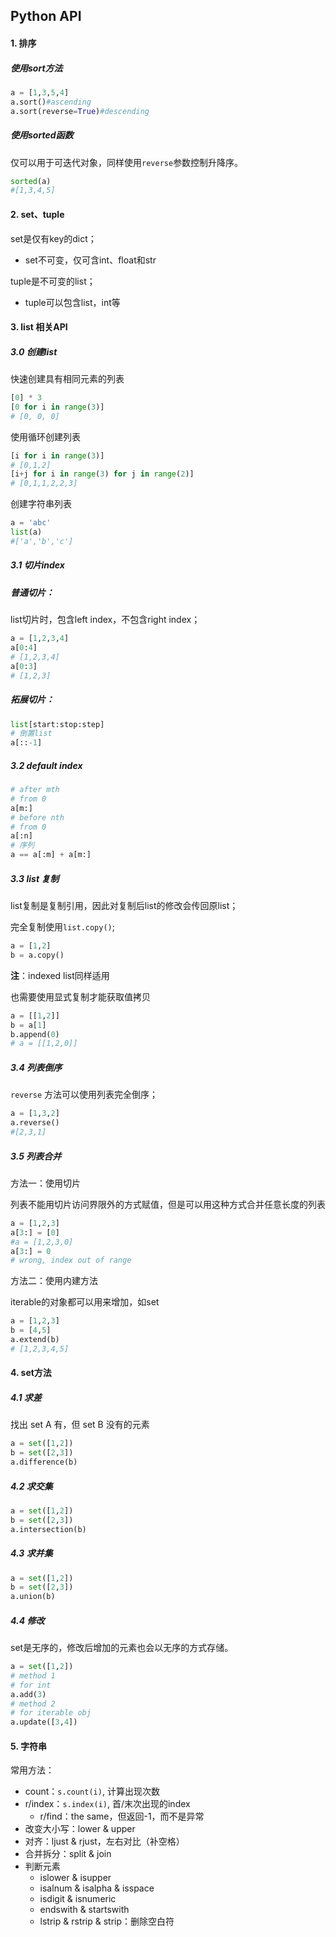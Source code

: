 ## Python API

#### 1. 排序

##### 使用sort方法

```python
a = [1,3,5,4]
a.sort()#ascending
a.sort(reverse=True)#descending
```

##### 使用sorted函数

仅可以用于可迭代对象，同样使用`reverse`参数控制升降序。

```python
sorted(a)
#[1,3,4,5]
```

#### 2. set、tuple

set是仅有key的dict；

- set不可变，仅可含int、float和str

tuple是不可变的list；

- tuple可以包含list，int等

#### 3. list 相关API

##### 3.0 创建list

快速创建具有相同元素的列表

```python
[0] * 3
[0 for i in range(3)]
# [0, 0, 0]
```

使用循环创建列表

```python
[i for i in range(3)]
# [0,1,2]
[i+j for i in range(3) for j in range(2)]
# [0,1,1,2,2,3]
```

创建字符串列表

```python
a = 'abc'
list(a)
#['a','b','c']
```

##### 3.1 切片index

##### 普通切片：

list切片时，包含left index，不包含right index；

```python
a = [1,2,3,4]
a[0:4]
# [1,2,3,4]
a[0:3]
# [1,2,3]
```

##### 拓展切片：

```python
list[start:stop:step]
# 倒置list
a[::-1]
```

##### 3.2 default index

```python
# after mth
# from 0
a[m:]
# before nth
# from 0
a[:n]
# 序列
a == a[:m] + a[m:]
```

##### 3.3 list 复制

list复制是复制引用，因此对复制后list的修改会传回原list；

完全复制使用`list.copy()`;

```python
a = [1,2]
b = a.copy()
```

**注**：indexed list同样适用

也需要使用显式复制才能获取值拷贝

```python
a = [[1,2]]
b = a[1]
b.append(0)
# a = [[1,2,0]]
```

##### 3.4 列表倒序

`reverse` 方法可以使用列表完全倒序；

```python
a = [1,3,2]
a.reverse()
#[2,3,1]
```

##### 3.5 列表合并

方法一：使用切片

列表不能用切片访问界限外的方式赋值，但是可以用这种方式合并任意长度的列表

```python
a = [1,2,3]
a[3:] = [0]
#a = [1,2,3,0]
a[3:] = 0
# wrong, index out of range
```

方法二：使用内建方法

iterable的对象都可以用来增加，如set

```python
a = [1,2,3]
b = [4,5]
a.extend(b)
# [1,2,3,4,5]
```

#### 4. set方法

##### 4.1 求差

找出 set A 有，但 set B 没有的元素

```python
a = set([1,2])
b = set([2,3])
a.difference(b)
```

##### 4.2 求交集

```python
a = set([1,2])
b = set([2,3])
a.intersection(b)
```

##### 4.3 求并集

```python
a = set([1,2])
b = set([2,3])
a.union(b)
```

##### 4.4 修改

set是无序的，修改后增加的元素也会以无序的方式存储。

```python
a = set([1,2])
# method 1
# for int
a.add(3)
# method 2
# for iterable obj
a.update([3,4])
```

#### 5. 字符串

常用方法：

- count：`s.count(i)`, 计算出现次数
- r/index：`s.index(i)`, 首/末次出现的index
  - r/find：the same，但返回-1，而不是异常
- 改变大小写：lower & upper
- 对齐：ljust & rjust，左右对比（补空格）
- 合并拆分：split & join
- 判断元素
  - islower & isupper
  - isalnum & isalpha & isspace
  - isdigit & isnumeric
  - endswith & startswith
  - lstrip & rstrip & strip：删除空白符

